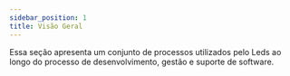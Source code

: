 ```yaml
---
sidebar_position: 1
title: Visão Geral
---
```


Essa seção apresenta um conjunto de processos utilizados pelo Leds ao longo do processo de desenvolvimento, gestão e suporte de software.
